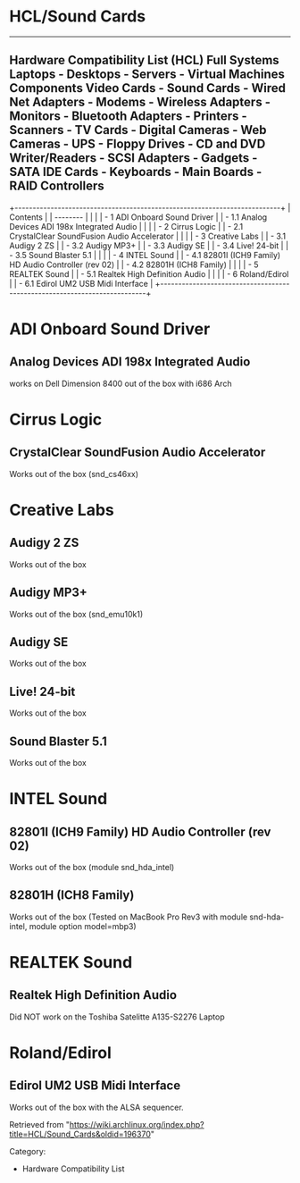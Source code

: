 HCL/Sound Cards
===============

  ------------------------------------------------------------------------------------------------------------------------------------------------------------------------------------------------------------------------------------------------------------------------------------------------------------------------
  Hardware Compatibility List (HCL)
  Full Systems
  Laptops - Desktops - Servers - Virtual Machines
  Components
  Video Cards - Sound Cards - Wired Net Adapters - Modems - Wireless Adapters - Monitors - Bluetooth Adapters - Printers - Scanners - TV Cards - Digital Cameras - Web Cameras - UPS - Floppy Drives - CD and DVD Writer/Readers - SCSI Adapters - Gadgets - SATA IDE Cards - Keyboards - Main Boards - RAID Controllers
  ------------------------------------------------------------------------------------------------------------------------------------------------------------------------------------------------------------------------------------------------------------------------------------------------------------------------

+--------------------------------------------------------------------------+
| Contents                                                                 |
| --------                                                                 |
|                                                                          |
| -   1 ADI Onboard Sound Driver                                           |
|     -   1.1 Analog Devices ADI 198x Integrated Audio                     |
|                                                                          |
| -   2 Cirrus Logic                                                       |
|     -   2.1 CrystalClear SoundFusion Audio Accelerator                   |
|                                                                          |
| -   3 Creative Labs                                                      |
|     -   3.1 Audigy 2 ZS                                                  |
|     -   3.2 Audigy MP3+                                                  |
|     -   3.3 Audigy SE                                                    |
|     -   3.4 Live! 24-bit                                                 |
|     -   3.5 Sound Blaster 5.1                                            |
|                                                                          |
| -   4 INTEL Sound                                                        |
|     -   4.1 82801I (ICH9 Family) HD Audio Controller (rev 02)            |
|     -   4.2 82801H (ICH8 Family)                                         |
|                                                                          |
| -   5 REALTEK Sound                                                      |
|     -   5.1 Realtek High Definition Audio                                |
|                                                                          |
| -   6 Roland/Edirol                                                      |
|     -   6.1 Edirol UM2 USB Midi Interface                                |
+--------------------------------------------------------------------------+

ADI Onboard Sound Driver
========================

Analog Devices ADI 198x Integrated Audio
----------------------------------------

works on Dell Dimension 8400 out of the box with i686 Arch

Cirrus Logic
============

CrystalClear SoundFusion Audio Accelerator
------------------------------------------

Works out of the box (snd_cs46xx)

Creative Labs
=============

Audigy 2 ZS
-----------

Works out of the box

Audigy MP3+
-----------

Works out of the box (snd_emu10k1)

Audigy SE
---------

Works out of the box

Live! 24-bit
------------

Works out of the box

Sound Blaster 5.1
-----------------

Works out of the box

INTEL Sound
===========

82801I (ICH9 Family) HD Audio Controller (rev 02)
-------------------------------------------------

Works out of the box (module snd_hda_intel)

82801H (ICH8 Family)
--------------------

Works out of the box (Tested on MacBook Pro Rev3 with module
snd-hda-intel, module option model=mbp3)

REALTEK Sound
=============

Realtek High Definition Audio
-----------------------------

Did NOT work on the Toshiba Satelitte A135-S2276 Laptop

Roland/Edirol
=============

Edirol UM2 USB Midi Interface
-----------------------------

Works out of the box with the ALSA sequencer.

Retrieved from
"https://wiki.archlinux.org/index.php?title=HCL/Sound_Cards&oldid=196370"

Category:

-   Hardware Compatibility List
